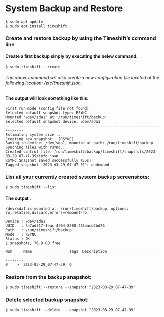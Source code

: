 # System Backup and Restore

``` 
$ sudo apt update
$ sudo apt install timeshift
```

### Create and restore backup by using the Timeshift’s command line

#### Create a first backup simply by executing the below command:

``` $ sudo timeshift --create ```
###### The above command will also create a new configuration file located at the following location: /etc/timeshift.json.


#### The output will look something like this:
```
First run mode (config file not found)
Selected default snapshot type: RSYNC
Mounted '/dev/sda1' at '/run/timeshift/backup'
Selected default snapshot device: /dev/sda1
------------------------------------------------------------------------------
Estimating system size...
Creating new snapshot...(RSYNC)
Saving to device: /dev/sda1, mounted at path: /run/timeshift/backup
Synching files with rsync...
Created control file: /run/timeshift/backup/timeshift/snapshots/2023-03-29_07-47-39/info.json
RSYNC Snapshot saved successfully (55s)
Tagged snapshot '2023-03-29_07-47-39': ondemand
``` 


### List all your currently created system backup screenshots: 

``` $ sudo timeshift --list   ```

#### The output :

```
/dev/sda1 is mounted at: /run/timeshift/backup, options: rw,relatime,discard,errors=remount-ro

Device : /dev/sda1
UUID   : 9a7ad317-1eac-4f04-8300-403eacd3bd76
Path   : /run/timeshift/backup
Mode   : RSYNC
Status : OK
1 snapshots, 76.9 GB free

Num     Name                 Tags  Description
------------------------------------------------------------------------------
0    >  2023-03-29_07-47-39  O
``` 

### Restore from the backup snapshot: 

``` $ sudo timeshift --restore --snapshot "2023-03-29_07-47-39" ``` 

### Delete selected backup snapshot:

``` $ sudo timeshift --delete  --snapshot "2023-03-29_07-47-39" ``` 

